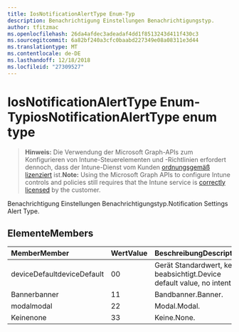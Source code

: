 ```yaml
---
title: IosNotificationAlertType Enum-Typ
description: Benachrichtigung Einstellungen Benachrichtigungstyp.
author: tfitzmac
ms.openlocfilehash: 26da4afdec3adeadaf4dd1f8513243d411f430c3
ms.sourcegitcommit: 6a82bf240a3cfc0baabd227349e08a08311e3d44
ms.translationtype: MT
ms.contentlocale: de-DE
ms.lasthandoff: 12/18/2018
ms.locfileid: "27309527"
---
```

# <a name="iosnotificationalerttype-enum-type"></a><span data-ttu-id="ef157-103">IosNotificationAlertType Enum-Typ</span><span class="sxs-lookup"><span data-stu-id="ef157-103">iosNotificationAlertType enum type</span></span>

> <span data-ttu-id="ef157-104">**Hinweis:** Die Verwendung der Microsoft Graph-APIs zum Konfigurieren von Intune-Steuerelementen und -Richtlinien erfordert dennoch, dass der Intune-Dienst vom Kunden [ordnungsgemäß lizenziert](https://go.microsoft.com/fwlink/?linkid=839381) ist.</span><span class="sxs-lookup"><span data-stu-id="ef157-104">**Note:** Using the Microsoft Graph APIs to configure Intune controls and policies still requires that the Intune service is [correctly licensed](https://go.microsoft.com/fwlink/?linkid=839381) by the customer.</span></span>

<span data-ttu-id="ef157-105">Benachrichtigung Einstellungen Benachrichtigungstyp.</span><span class="sxs-lookup"><span data-stu-id="ef157-105">Notification Settings Alert Type.</span></span>
## <a name="members"></a><span data-ttu-id="ef157-106">Elemente</span><span class="sxs-lookup"><span data-stu-id="ef157-106">Members</span></span>
|<span data-ttu-id="ef157-107">Member</span><span class="sxs-lookup"><span data-stu-id="ef157-107">Member</span></span>|<span data-ttu-id="ef157-108">Wert</span><span class="sxs-lookup"><span data-stu-id="ef157-108">Value</span></span>|<span data-ttu-id="ef157-109">Beschreibung</span><span class="sxs-lookup"><span data-stu-id="ef157-109">Description</span></span>|
|:---|:---|:---|
|<span data-ttu-id="ef157-110">deviceDefault</span><span class="sxs-lookup"><span data-stu-id="ef157-110">deviceDefault</span></span>|<span data-ttu-id="ef157-111">0</span><span class="sxs-lookup"><span data-stu-id="ef157-111">0</span></span>|<span data-ttu-id="ef157-112">Gerät Standardwert, keine beabsichtigt.</span><span class="sxs-lookup"><span data-stu-id="ef157-112">Device default value, no intent.</span></span>|
|<span data-ttu-id="ef157-113">Banner</span><span class="sxs-lookup"><span data-stu-id="ef157-113">banner</span></span>|<span data-ttu-id="ef157-114">1</span><span class="sxs-lookup"><span data-stu-id="ef157-114">1</span></span>|<span data-ttu-id="ef157-115">Bandbanner.</span><span class="sxs-lookup"><span data-stu-id="ef157-115">Banner.</span></span>|
|<span data-ttu-id="ef157-116">modal</span><span class="sxs-lookup"><span data-stu-id="ef157-116">modal</span></span>|<span data-ttu-id="ef157-117">2</span><span class="sxs-lookup"><span data-stu-id="ef157-117">2</span></span>|<span data-ttu-id="ef157-118">Modal.</span><span class="sxs-lookup"><span data-stu-id="ef157-118">Modal.</span></span>|
|<span data-ttu-id="ef157-119">Keine</span><span class="sxs-lookup"><span data-stu-id="ef157-119">none</span></span>|<span data-ttu-id="ef157-120">3</span><span class="sxs-lookup"><span data-stu-id="ef157-120">3</span></span>|<span data-ttu-id="ef157-121">Keine.</span><span class="sxs-lookup"><span data-stu-id="ef157-121">None.</span></span>|



